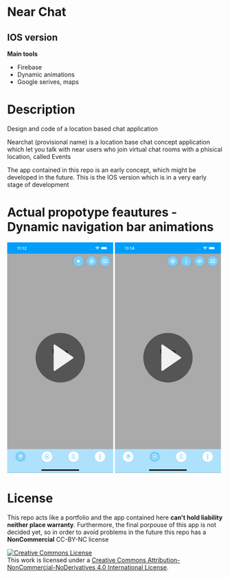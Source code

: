 <h1>Near Chat</h1>
<h2>IOS version</h2>

<b>Main tools</b>
<ul>
<li>Firebase</li>
<li>Dynamic animations</li>
<li>Google serives, maps</li>
</ul>

<h1>Description</h1>
<p>Design and code of a location based chat application</p>
<p>Nearchat (provisional name) is a location base chat concept application which let you talk with near users who join virtual chat rooms with a phisical location, called Events</p>
<p>The app contained in this repo is an early concept, which might be developed in the future. This is the IOS version which is in a very early stage of development</p>

<h1>Actual propotype feautures - Dynamic navigation bar animations </h1>
<p>
  <a href='#img1'><img id='img1' width = '49%' src='ios_nc_1.png'/></a>
  <a href='#img2'><img id='img2' width = '49%' src='ios_nc_2.png'/></a>
</p>

<h1>License</h1>
<p>This repo acts like a portfolio and the app contained here <b>can't hold liability neither place warranty</b>. Furthermore, the final porpouse of this app is not decided yet, so in order to avoid problems in the future this repo has a <b>NonCommercial</b> CC-BY-NC license</p>
<a rel="license" href="http://creativecommons.org/licenses/by-nc-nd/4.0/"><img alt="Creative Commons License" style="border-width:0" src="https://i.creativecommons.org/l/by-nc-nd/4.0/88x31.png" /></a><br />This work is licensed under a <a rel="license" href="http://creativecommons.org/licenses/by-nc-nd/4.0/">Creative Commons Attribution-NonCommercial-NoDerivatives 4.0 International License</a>.
